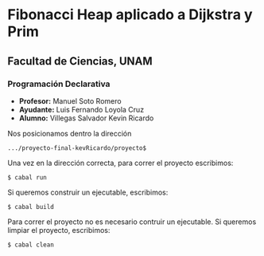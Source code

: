 # Fibonacci Heap aplicado a Dijkstra y Prim

## Facultad de Ciencias, UNAM

### Programación Declarativa

* **Profesor:** Manuel Soto Romero
* **Ayudante:** Luis Fernando Loyola Cruz
* **Alumno:** Villegas Salvador Kevin Ricardo

Nos posicionamos dentro la dirección
```
.../proyecto-final-kevRicardo/proyecto$
```
Una vez en la dirección correcta, para correr el proyecto escribimos:
```
$ cabal run
```
Si queremos construir un ejecutable, escribimos:
```
$ cabal build
```
Para correr el proyecto no es necesario contruir un ejecutable. Si queremos limpiar el proyecto, escribimos:
```
$ cabal clean
```